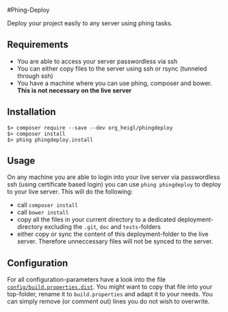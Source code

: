 #Phing-Deploy

Deploy your project easily to any server using phing tasks.

## Requirements

* You are able to access your server passwordless via ssh
* You can either copy files to the server using ssh or rsync (tunneled through ssh)
* You have a machine where you can use phing, composer and bower. **This is not necessary on the live server**

## Installation

    $> composer require --save --dev org_heigl/phingdeploy
    $> composer install
    $> phing phingdeploy.install

## Usage

On any machine you are able to login into your live server via passwordless ssh
(using certificate based login) you can use ```phing phingdeploy``` to deploy to your
live server. This will do the following:

* call ```composer install```
* call ```bower install```
* copy all the files in your current directory to a dedicated deployment-directory
  excluding the ```.git```, ```doc``` and ```tests```-folders
* either copy or sync the content of this deployment-folder to the live server.
  Therefore unneccessary files will not be synced to the server.


## Configuration

For all configuration-parameters have a look into the file [```config/build.properties.dist```](config/build.properties.dist).
You might want to copy that file into your top-folder, rename it to ```build.properties```
and adapt it to your needs. You can simply remove (or comment out) lines you do not wish to overwrite.
